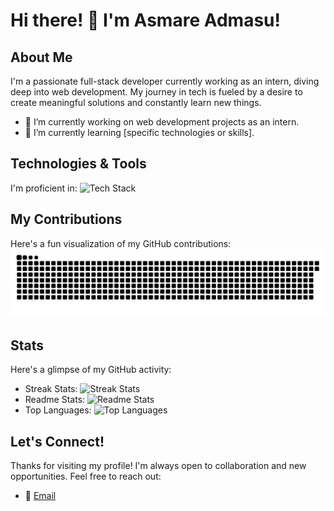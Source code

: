 # Hi there! 👋 I'm Asmare Admasu!

## About Me
I'm a passionate full-stack developer currently working as an intern, diving deep into web development. My journey in tech is fueled by a desire to create meaningful solutions and constantly learn new things.

- 🔭 I’m currently working on web development projects as an intern.
- 🌱 I’m currently learning [specific technologies or skills].

## Technologies & Tools
I'm proficient in:
![Tech Stack](https://skillicons.dev/icons?i=react,bootstrap,html,css,vscode,github,figma,tailwind,git,nodejs,python,javascript,typescript,express,firebase,mongodb,java,nextjs,mysql,django)

## My Contributions
Here's a fun visualization of my GitHub contributions:
![Snake Animation](https://raw.githubusercontent.com/asm2212/asm2212/main/github-contribution-grid-snake.svg)

## Stats
Here's a glimpse of my GitHub activity:
- Streak Stats: ![Streak Stats](https://github-readme-streak-stats.herokuapp.com/?user=asm2212&theme=react&border_radius=10)
- Readme Stats: ![Readme Stats](https://github-readme-stats.vercel.app/api?username=asm2212&count_private=true&show_icons=true&theme=react&rank_icon=github&border_radius=10)
- Top Languages: ![Top Languages](https://github-readme-stats.vercel.app/api/top-langs/?username=asm2212&hide=HTML&langs_count=8&layout=compact&theme=react&border_radius=10&exclude_repo=github-readme-stats)

## Let's Connect!
Thanks for visiting my profile! I'm always open to collaboration and new opportunities. Feel free to reach out:
- 📧 [Email](mailto:asmareadmasu0@gmail.com)
